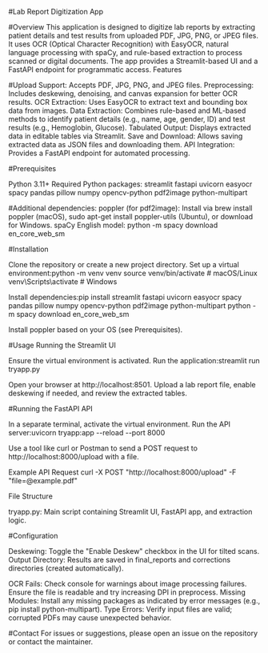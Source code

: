 #Lab Report Digitization App

#Overview
This application is designed to digitize lab reports by extracting patient details and test results from uploaded PDF, JPG, PNG, or JPEG files. It uses OCR (Optical Character Recognition) with EasyOCR, natural language processing with spaCy, and rule-based extraction to process scanned or digital documents. The app provides a Streamlit-based UI and a FastAPI endpoint for programmatic access.
Features

#Upload Support: Accepts PDF, JPG, PNG, and JPEG files.
Preprocessing: Includes deskewing, denoising, and canvas expansion for better OCR results.
OCR Extraction: Uses EasyOCR to extract text and bounding box data from images.
Data Extraction: Combines rule-based and ML-based methods to identify patient details (e.g., name, age, gender, ID) and test results (e.g., Hemoglobin, Glucose).
Tabulated Output: Displays extracted data in editable tables via Streamlit.
Save and Download: Allows saving extracted data as JSON files and downloading them.
API Integration: Provides a FastAPI endpoint for automated processing.

#Prerequisites

Python 3.11+
Required Python packages:
streamlit
fastapi
uvicorn
easyocr
spacy
pandas
pillow
numpy
opencv-python
pdf2image
python-multipart


#Additional dependencies:
poppler (for pdf2image): Install via brew install poppler (macOS), sudo apt-get install poppler-utils (Ubuntu), or download for Windows.
spaCy English model: python -m spacy download en_core_web_sm



#Installation

Clone the repository or create a new project directory.
Set up a virtual environment:python -m venv venv
source venv/bin/activate  # macOS/Linux
venv\Scripts\activate     # Windows


Install dependencies:pip install streamlit fastapi uvicorn easyocr spacy pandas pillow numpy opencv-python pdf2image python-multipart
python -m spacy download en_core_web_sm


Install poppler based on your OS (see Prerequisites).

#Usage
Running the Streamlit UI

Ensure the virtual environment is activated.
Run the application:streamlit run tryapp.py


Open your browser at http://localhost:8501.
Upload a lab report file, enable deskewing if needed, and review the extracted tables.

#Running the FastAPI API

In a separate terminal, activate the virtual environment.
Run the API server:uvicorn tryapp:app --reload --port 8000


Use a tool like curl or Postman to send a POST request to http://localhost:8000/upload with a file.

Example API Request
curl -X POST "http://localhost:8000/upload" -F "file=@example.pdf"

File Structure

tryapp.py: Main script containing Streamlit UI, FastAPI app, and extraction logic.

#Configuration

Deskewing: Toggle the "Enable Deskew" checkbox in the UI for tilted scans.
Output Directory: Results are saved in final_reports and corrections directories (created automatically).



OCR Fails: Check console for warnings about image processing failures. Ensure the file is readable and try increasing DPI in preprocess.
Missing Modules: Install any missing packages as indicated by error messages (e.g., pip install python-multipart).
Type Errors: Verify input files are valid; corrupted PDFs may cause unexpected behavior.

#Contact
For issues or suggestions, please open an issue on the repository or contact the maintainer.
